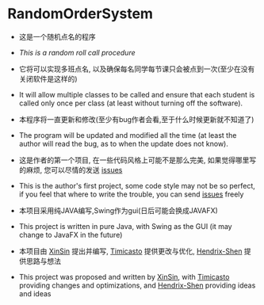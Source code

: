 # RandomOrderSystem

- 这是一个随机点名的程序

- <i>This is a random roll call procedure</i>

- 它将可以实现多班点名, 以及确保每名同学每节课只会被点到一次(至少在没有关闭软件是这样的)

- It will allow multiple classes to be called and ensure that each student is called only once per class (at least without turning off the software).

- 本程序将一直更新和修改(至少有bug作者会看,至于什么时候更新就不知道了)

- The program will be updated and modified all the time (at least the author will read the bug, as to when the update does not know).

- 这是作者的第一个项目, 在一些代码风格上可能不是那么完美, 如果觉得哪里写的麻烦, 您可以尽情的发送 [issues](https://github.com/XinSin-top/RandomOrderSystem/issues)

- This is the author's first project, some code style may not be so perfect, if you feel that where to write the trouble, you can send [issues](https://github.com/XinSin-top/RandomOrderSystem/issues) freely

- 本项目采用纯JAVA编写,Swing作为gui(日后可能会换成JAVAFX)

- This project is written in pure Java, with Swing as the GUI (it may change to JavaFX in the future)

- 本项目由 [XinSin](https://github.com/XinSin-top) 提出并编写, [Timicasto](https://github.com/Timicasto) 提供更改与优化, [Hendrix-Shen](https://github.com/Hendrix-Shen) 提供思路与想法

- This project was proposed and written by [XinSin](https://github.com/XinSin-top), with [Timicasto](https://github.com/Timicasto) providing changes and optimizations, and [Hendrix-Shen](https://github.com/Hendrix-Shen) providing ideas and ideas
